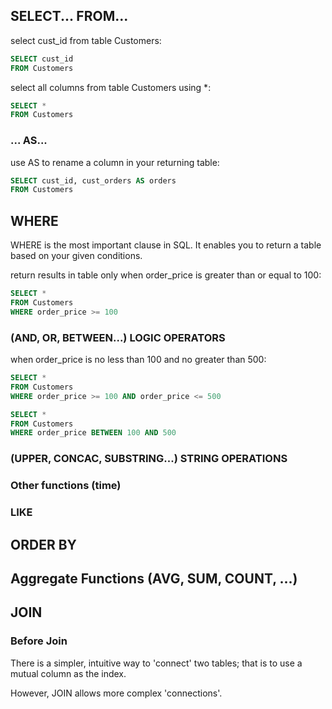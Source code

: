 ## SELECT... FROM...

select cust_id from table Customers:
```sql
SELECT cust_id
FROM Customers
```

select all columns from table Customers using *:
```sql
SELECT *
FROM Customers
```

### ... AS...

use AS to rename a column in your returning table:
```sql
SELECT cust_id, cust_orders AS orders
FROM Customers
```

## WHERE

WHERE is the most important clause in SQL. It enables you to return a table based on your given conditions.

return results in table only when order_price is greater than or equal to 100:
```sql
SELECT *
FROM Customers
WHERE order_price >= 100
```

### (AND, OR, BETWEEN...) LOGIC OPERATORS

when order_price is no less than 100 and no greater than 500:
```sql
SELECT *
FROM Customers
WHERE order_price >= 100 AND order_price <= 500
```

```sql
SELECT *
FROM Customers
WHERE order_price BETWEEN 100 AND 500
```
### (UPPER, CONCAC, SUBSTRING...) STRING OPERATIONS

### Other functions (time)

### LIKE

## ORDER BY

## Aggregate Functions (AVG, SUM, COUNT, ...)

## JOIN

### Before Join
There is a simpler, intuitive way to 'connect' two tables; that is to use a mutual column as the index.

However, JOIN allows more complex 'connections'.

